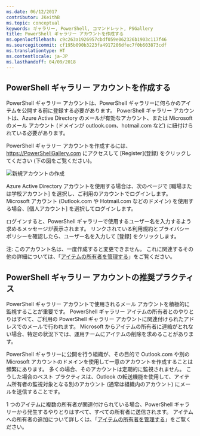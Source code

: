 ```yaml
---
ms.date: 06/12/2017
contributor: JKeithB
ms.topic: conceptual
keywords: ギャラリー, PowerShell, コマンドレット, PSGallery
title: PowerShell ギャラリー アカウントを作成する
ms.openlocfilehash: c9c263a1926957cbdf059e062326b1903c117f46
ms.sourcegitcommit: cf195b090b3223fa4917206dfec7f0b603873cdf
ms.translationtype: HT
ms.contentlocale: ja-JP
ms.lasthandoff: 04/09/2018
---
```

## <a name="creating-a-powershell-gallery-account"></a>PowerShell ギャラリー アカウントを作成する

PowerShell ギャラリー アカウントは、PowerShell ギャラリーに何らかのアイテムを公開する前に登録する必要があります。
PowerShell ギャラリー アカウントは、Azure Active Directory のメールが有効なアカウント、または Microsoft のメール アカウント (ドメインが outlook.com、hotmail.com など) に紐付けられている必要があります。

PowerShell ギャラリー アカウントを作成するには、https://PowerShellGallery.com にアクセスして [Register]\(登録\) をクリックしてください (下の図をご覧ください)。

![新規アカウントの作成](./images/CreatingAccount-Register.png)

Azure Active Directory アカウントを使用する場合は、次のページで [職場または学校アカウント] を選択し、ご利用のアカウントでログインします。
Microsoft アカウント (Outlook.com や Hotmail.com などのドメイン) を使用する場合、[個人アカウント] を選択してログインします。

ログインすると、PowerShell ギャラリーで使用するユーザー名を入力するよう求めるメッセージが表示されます。
リンクされている利用規約とプライバシー ポリシーを確認したら、ユーザー名を入力して [登録] をクリックします。

注: このアカウント名は、一度作成すると変更できません。
これに関連するその他の詳細については、「[アイテムの所有者を管理する](https://msdn.microsoft.com/powershell/gallery/psgallery/managing-item-owners)」をご覧ください。

## <a name="recommended-practices-for-powershell-gallery-accounts"></a>PowerShell ギャラリー アカウントの推奨プラクティス

PowerShell ギャラリー アカウントで使用されるメール アカウントを積極的に監視することが重要です。
PowerShell ギャラリー アイテムの所有者とのやりとりはすべて、ご利用の PowerShell ギャラリー アカウントに関連付けられたアドレスでのメールで行われます。
Microsoft からアイテムの所有者に連絡がとれない場合、特定の状況下では、運用チームにアイテムの削除を求めることがあります。

PowerShell ギャラリーに公開を行う組織が、その目的で Outlook.com や別の Microsoft アカウントのドメインを使用して一意のアカウントを作成することは頻繁にあります。
多くの場合、そのアカウントは定期的に監視されません。
こうした場合のベスト プラクティスは、Outlook の転送機能を使用して、アイテム所有者の監視対象となる別のアカウント (通常は組織内のアカウント) にメールを送信することです。

1 つのアイテムに複数の所有者が関連付けられている場合、PowerShell ギャラリーから発生するやりとりはすべて、すべての所有者に送信されます。
アイテムへの所有者の追加について詳しくは、「[アイテムの所有者を管理する](https://msdn.microsoft.com/powershell/gallery/psgallery/managing-item-owners)」をご覧ください。